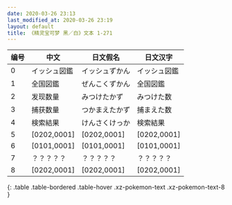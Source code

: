 ```yaml
---
date: 2020-03-26 23:13
last_modified_at: 2020-03-26 23:19
layout: default
title: 《精灵宝可梦 黑／白》文本 1-271
---
```

| 编号 | 中文 | 日文假名 | 日文汉字 |
| ---- | ---- | ---- | --- |
| 0 | イッシュ図鑑 | イッシュずかん | イッシュ図鑑 |
| 1 | 全国図鑑 | ぜんこくずかん | 全国図鑑 |
| 2 | 发现数量 | みつけたかず | みつけた数 |
| 3 | 捕获数量 | つかまえたかず | 捕まえた数 |
| 4 | 検索結果 | けんさくけっか | 検索結果 |
| 5 | [0202,0001] | [0202,0001] | [0202,0001] |
| 6 | [0101,0001] | [0101,0001] | [0101,0001] |
| 7 | ？？？？？ | ？？？？？ | ？？？？？ |
| 8 | [0202,0001] | [0202,0001] | [0202,0001] |
{: .table .table-bordered .table-hover .xz-pokemon-text .xz-pokemon-text-8 }
